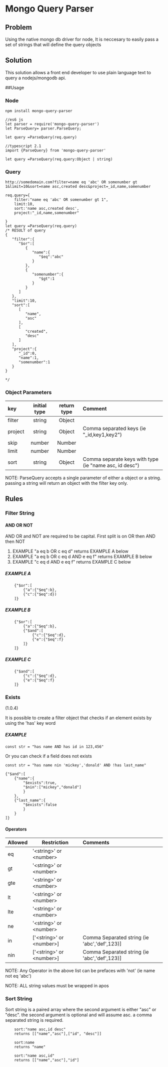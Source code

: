 Mongo Query Parser
==================

## Problem

Using the native mongo db driver for node, It is neccesary to easily pass a set of strings that will define the query objects

## Solution

This solution allows a front end developer to use plain language text to query a nodejs/mongodb api.


##Usage

### Node

```
npm install mongo-query-parser
```

 
```
//es6 js
let parser = require('mongo-query-parser')
let ParseQuery= parser.ParseQuery;

let query =ParseQuery(req.query)

//typescript 2.1
import {ParseQuery} from 'mongo-query-parser'

let query =ParseQuery(req.query:Object | string)
```
### Query

```
http://somedomain.com?filter=name eq 'abc' OR somenumber gt 1&limit=10&sort=name asc,created desc&project=_id,name,somenumber

req.query={
    filter:"name eq 'abc' OR somenumber gt 1",
    limit:10,
    sort:'name asc,created desc',
    project:"_id,name,somenumber"

}
let query =ParseQuery(req.query)
/* RESULT of query
{
   "filter":{
      "$or":[
         {
            "name":{
               "$eq":"abc"
            }
         },
         {
            "somenumber":{
               "$gt":1
            }
         }
      ]
   },
   "limit":10,
   "sort":[
      [
         "name",
         "asc"
      ],
      [
         "created",
         "desc"
      ]
   ],
   "project":{
      "_id":0,
      "name":1,
      "somenumber":1
   }
}

*/

```

### Object Parameters

| key   | initial type | return type |Comment|
|:----  |:------------:|:-----------:|:-------|
|filter |string        |Object       ||
|project|string        |Object       |Comma separated keys (ie "_id,key1,key2")|
|skip   |number        |Number       |                                         |
|limit  |number        |Number       |                                         |
|sort   |string        |Object       |Comma separate keys with type (ie "name asc, id desc")

NOTE: ParseQuery accepts a single parameter of either a object or a string. passing a string will return an object with the filter key only.

## Rules

### Filter String

#### AND OR NOT

AND OR and NOT are required to be capital. First split is on OR then AND then NOT

1. EXAMPLE "a eq b OR c eq d" returns EXAMPLE A below
2. EXAMPLE "a eq b OR c eq d AND e eq f" returns EXAMPLE B below
3. EXAMPLE "c eq d AND e eq f" returns EXAMPLE C below
	
	
##### EXAMPLE A
	
```
	{"$or":[
		{"a":{"$eq":b},
		{"c":{"$eq":d})
	]}
```
	
##### EXAMPLE B
	
```
	{"$or":[
		{"a":{"$eq":b},
		{"$and":[
			{"c":{"$eq":d},
			{"e":{"$eq":f}
		]}
	]}
```
##### EXAMPLE C
	
```
	{"$and":[
		{"c":{"$eq":d},
		{"e":{"$eq":f}
	]}
```	

### Exists
(1.0.4)

It is possible to create a filter object that checks if an element exists by using the 'has' key word 

##### EXAMPLE

```
const str = "has name AND has id in 123,456"
```

Or you can check if a field does not exists

```
const str = "has name nin 'mickey','donald' AND !has last_name"

{"$and":[
	{"name":{
		"$exists":true,
		"$nin":["mickey","donald"]
		}
	},
	{"last_name":{
		"$exists":false
		}
	}
]}

```

#### Operators

| Allowed | Restriction                 |Comments                                  |
|:--------| ------------------------    |:-----------------------------------------|
|eq       | '\<string\>' or \<number\>  |                                          |
|gt       | '\<string\>' or \<number\>  |                                          |
|gte      | '\<string\>' or \<number\>  |                                          |
|lt       | '\<string\>' or \<number\>  |                                          |
|lte      | '\<string\>' or \<number\>  |                                          |
|ne       | '\<string\>' or \<number\>  |                                          |
|in       | ['\<string\>' or \<number\>] | Comma Separated string (ie 'abc','def',123)] |
|nin      | ['\<string\>' or \<number\>] | Comma Separated string (ie 'abc','def',123)] |

NOTE: Any Operator in the above list can be prefaces with 'not' (ie name not eq 'abc')

NOTE: ALL string values must be wrapped in apos

### Sort String

Sort string is a paired array where the second argument is either "asc" or "desc". the second argument is optional and will assume asc. a comma separated string is required.

```
	sort:"name asc,id desc"
	returns [["name","asc"],["id", "desc"]]
	
	sort:name 
	returns "name"

	sort:"name asc,id"
	returns [["name","asc"],"id"]

```



